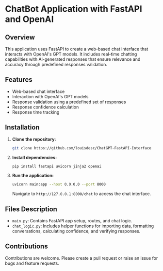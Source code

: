 
# ChatBot Application with FastAPI and OpenAI

## Overview
This application uses FastAPI to create a web-based chat interface that interacts with OpenAI's GPT models. It includes real-time chatting capabilities with AI-generated responses that ensure relevance and accuracy through predefined responses validation.

## Features
- Web-based chat interface
- Interaction with OpenAI's GPT models
- Response validation using a predefined set of responses
- Response confidence calculation
- Response time tracking

## Installation

1. **Clone the repository:**
   ```bash
   git clone https://github.com/louisdesc/ChatGPT-FastAPI-Interface
   ```
   
2. **Install dependencies:**
   ```bash
   pip install fastapi uvicorn jinja2 openai
   ```

3. **Run the application:**
   ```bash
   uvicorn main:app --host 0.0.0.0 --port 8000
   ```

   Navigate to `http://127.0.0.1:8000/chat` to access the chat interface.

## Files Description
- `main.py`: Contains FastAPI app setup, routes, and chat logic.
- `chat_logic.py`: Includes helper functions for importing data, formatting conversations, calculating confidence, and verifying responses.

## Contributions
Contributions are welcome. Please create a pull request or raise an issue for bugs and feature requests.

